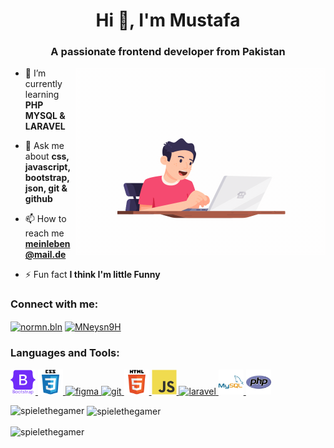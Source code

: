 <h1 align="center">Hi 👋, I'm Mustafa</h1>
<h3 align="center">A passionate frontend developer from Pakistan</h3>
<img align="right"alt="Animated" width="400"  src="https://github.com/SpieleTheGamer/SpieleTheGamer/blob/main/bg-animated.gif">

- 🌱 I’m currently learning **PHP MYSQL & LARAVEL**

- 💬 Ask me about **css, javascript, bootstrap, json, git & github**

- 📫 How to reach me **meinleben@mail.de**

- ⚡ Fun fact **I think I'm little Funny**

<h3 align="left">Connect with me:</h3>
<p align="left">
<a href="https://instagram.com/normn.bln" target="blank"><img align="center" src="https://raw.githubusercontent.com/rahuldkjain/github-profile-readme-generator/master/src/images/icons/Social/instagram.svg" alt="normn.bln" height="30" width="40" /></a>
<a href="https://discord.gg/MNeysn9H" target="blank"><img align="center" src="https://raw.githubusercontent.com/rahuldkjain/github-profile-readme-generator/master/src/images/icons/Social/discord.svg" alt="MNeysn9H" height="30" width="40" /></a>
</p>

<h3 align="left">Languages and Tools:</h3>
<p align="left"> <a href="https://getbootstrap.com" target="_blank" rel="noreferrer"> <img src="https://raw.githubusercontent.com/devicons/devicon/master/icons/bootstrap/bootstrap-plain-wordmark.svg" alt="bootstrap" width="40"  height="40"/> </a> <a href="https://www.w3schools.com/css/" target="_blank" rel="noreferrer"> <img src="https://raw.githubusercontent.com/devicons/devicon/master/icons/css3/css3-original-wordmark.svg" alt="css3" width="40" height="40"/> </a> <a href="https://www.figma.com/" target="_blank" rel="noreferrer"> <img src="https://www.vectorlogo.zone/logos/figma/figma-icon.svg" alt="figma" width="40" height="40"/> </a> <a href="https://git-scm.com/" target="_blank" rel="noreferrer"> <img src="https://www.vectorlogo.zone/logos/git-scm/git-scm-icon.svg" alt="git" width="40" height="40"/> </a> <a href="https://www.w3.org/html/" target="_blank" rel="noreferrer"> <img src="https://raw.githubusercontent.com/devicons/devicon/master/icons/html5/html5-original-wordmark.svg" alt="html5" width="40" height="40"/> </a> <a href="https://developer.mozilla.org/en-US/docs/Web/JavaScript" target="_blank" rel="noreferrer"> <img src="https://raw.githubusercontent.com/devicons/devicon/master/icons/javascript/javascript-original.svg" alt="javascript" width="40" height="40"/> </a> <a href="https://laravel.com/" target="_blank" rel="noreferrer"> <img src="https://cdn.worldvectorlogo.com/logos/laravel-2.svg" alt="laravel" width="40" height="40"/> </a> <a href="https://www.mysql.com/" target="_blank" rel="noreferrer"> <img src="https://raw.githubusercontent.com/devicons/devicon/master/icons/mysql/mysql-original-wordmark.svg" alt="mysql" width="40" height="40"/> </a> <a href="https://www.php.net" target="_blank" rel="noreferrer"> <img src="https://raw.githubusercontent.com/devicons/devicon/master/icons/php/php-original.svg" alt="php" width="40" height="40"/> </a> </p>

<p><img align="left" src="https://github-readme-stats.vercel.app/api/top-langs?username=spielethegamer&show_icons=true&locale=en&layout=compact" alt="spielethegamer" /></p>

<p>&nbsp;<img align="center" src="https://github-readme-stats.vercel.app/api?username=spielethegamer&show_icons=true&locale=en" alt="spielethegamer" /></p>

<p><img align="center" src="https://github-readme-streak-stats.herokuapp.com/?user=spielethegamer&" alt="spielethegamer" /></p>
